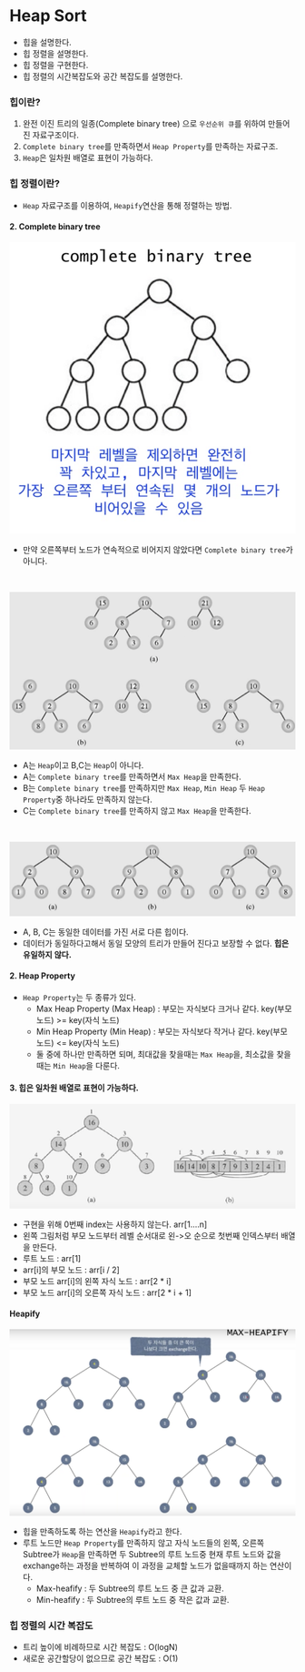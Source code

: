 # Heap Sort
- 힙을 설명한다.
- 힙 정렬을 설명한다.
- 힙 정렬을 구현한다.
- 힙 정렬의 시간복잡도와 공간 복잡도를 설명한다. 

### 힙이란?
1. 완전 이진 트리의 일종(Complete binary tree) 으로 `우선순위 큐`를 위하여 만들어진 자료구조이다.
2. `Complete binary tree`를 만족하면서 `Heap Property`를 만족하는 자료구조.
3. `Heap`은 일차원 배열로 표현이 가능하다.

### 힙 정렬이란?
- `Heap` 자료구조를 이용하여, `Heapify`연산을 통해 정렬하는 방법.

#### 2. Complete binary tree
![complete binary tree](img/completebinarytree.png)
- 만약 오른쪽부터 노드가 연속적으로 비어지지 않았다면 `Complete binary tree`가 아니다.

<br>

![is complete binary tree](img/iscompletebinarytree.png)
- A는 `Heap`이고 B,C는 `Heap`이 아니다.
- A는 `Complete binary tree`를 만족하면서 `Max Heap`을 만족한다.
- B는 `Complete binary tree`를 만족하지만 `Max Heap`, `Min Heap` 두 `Heap Property`중 하나라도 만족하지 않는다.
- C는 `Complete binary tree`를 만족하지 않고 `Max Heap`을 만족한다.

<br>

![heaps](./img/heaps.png)
- A, B, C는 동일한 데이터를 가진 서로 다른 힙이다.
- 데이터가 동일하다고해서 동일 모양의 트리가 만들어 진다고 보장할 수 없다. **힙은 유일하지 않다.**

#### 2. Heap Property
- `Heap Property`는 두 종류가 있다.
    - Max Heap Property (Max Heap) : 부모는 자식보다 크거나 같다. key(부모 노드) >= key(자식 노드)
    - Min Heap Property (Min Heap) : 부모는 자식보다 작거나 같다. key(부모 노드) <= key(자식 노드)
    - 둘 중에 하나만 만족하면 되며, 최대값을 찾을때는 `Max Heap`을, 최소값을 찾을때는 `Min Heap`을 다룬다.

#### 3. 힙은 일차원 배열로 표현이 가능하다.
![array](./img/array.png)     
- 구현을 위해 0번째 index는 사용하지 않는다. arr[1....n]
- 왼쪽 그림처럼 부모 노드부터 레벨 순서대로 왼->오 순으로 첫번째 인덱스부터 배열을 만든다.
- 루트 노드 : arr[1]
- arr[i]의 부모 노드 : arr[i / 2]                                           
- 부모 노드 arr[i]의 왼쪽 자식 노드 : arr[2 * i]                                           
- 부모 노드 arr[i]의 오른쪽 자식 노드 : arr[2 * i + 1]
                                          
#### Heapify
![max-heapify](./img/max-heapify.png)     
- 힙을 만족하도록 하는 연산을 `Heapify`라고 한다.
- 루트 노드만 `Heap Property`를 만족하지 않고 자식 노드들의 왼쪽, 오른쪽 Subtree가 `Heap`을 만족하면
두 Subtree의 루트 노드중 현재 루트 노드와 값을 exchange하는 과정을 반복하여 이 과정을 교체할 노드가 없을때까지 하는 연산이다.
    - Max-heafify : 두 Subtree의 루트 노드 중 큰 값과 교환.
    - Min-heafify : 두 Subtree의 루트 노드 중 작은 값과 교환.


### 힙 정렬의 시간 복잡도
- 트리 높이에 비례하므로 시간 복잡도 : O(logN)
- 새로운 공간할당이 없으므로 공간 복잡도 : O(1)
